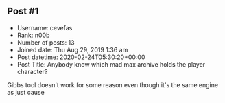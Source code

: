 ## Post #1
- Username: cevefas
- Rank: n00b
- Number of posts: 13
- Joined date: Thu Aug 29, 2019 1:36 am
- Post datetime: 2020-02-24T05:30:20+00:00
- Post Title: Anybody know which mad max archive holds the player character?

Gibbs tool doesn't work for some reason even though it's the same engine as just cause
